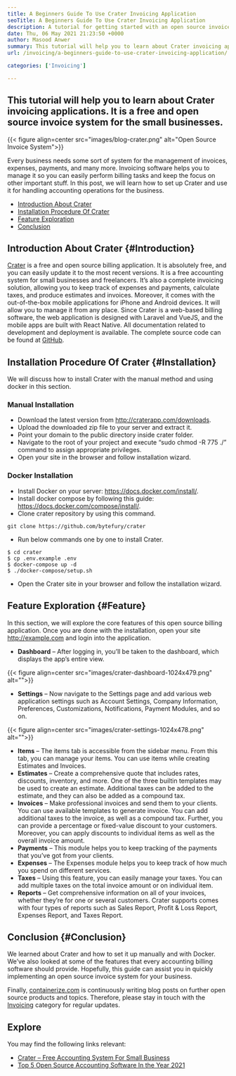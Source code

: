 ```yaml
---
title: A Beginners Guide To Use Crater Invoicing Application
seoTitle: A Beginners Guide To Use Crater Invoicing Application
description: A tutorial for getting started with an open source invoice system. This guideline of Crater helps you to get familiar with the core concepts and features.
date: Thu, 06 May 2021 21:23:50 +0000
author: Masood Anwer
summary: This tutorial will help you to learn about Crater invoicing applications. It is a free and open source invoice system for the small businesses.
url: /invoicing/a-beginners-guide-to-use-crater-invoicing-application/

categories: ['Invoicing']

---
```

## This tutorial will help you to learn about Crater invoicing applications. It is a free and open source invoice system for the small businesses.

{{< figure align=center src="images/blog-crater.png" alt="Open Source Invoice System">}}  

Every business needs some sort of system for the management of invoices, expenses, payments, and many more. Invoicing software helps you to manage it so you can easily perform billing tasks and keep the focus on other important stuff. In this post, we will learn how to set up Crater and use it for handling accounting operations for the business.

  * [Introduction About Crater][1]
  * [Installation Procedure Of Crater][2]
  * [Feature Exploration][3]
  * [Conclusion][4]

## Introduction About Crater {#Introduction}

[Crater][5] is a free and open source billing application. It is absolutely free, and you can easily update it to the most recent versions. It is a free accounting system for small businesses and freelancers. It’s also a complete invoicing solution, allowing you to keep track of expenses and payments, calculate taxes, and produce estimates and invoices. Moreover, it comes with the out-of-the-box mobile applications for iPhone and Android devices. It will allow you to manage it from any place. Since Crater is a web-based billing software, the web application is designed with Laravel and VueJS, and the mobile apps are built with React Native. All documentation related to development and deployment is available. The complete source code can be found at [GitHub][6].

## Installation Procedure Of Crater {#Installation}

We will discuss how to install Crater with the manual method and using docker in this section.

### Manual Installation

  * Download the latest version from <http://craterapp.com/downloads>.
  * Upload the downloaded zip file to your server and extract it.
  * Point your domain to the public directory inside crater folder.
  * Navigate to the root of your project and execute “sudo chmod -R 775 ./” command to assign appropriate privileges.
  * Open your site in the browser and follow installation wizard.

### Docker Installation

  * Install Docker on your server: <https://docs.docker.com/install/>.
  * Install docker compose by following this guide: <https://docs.docker.com/compose/install/>.
  * Clone crater repository by using this command.


```
git clone https://github.com/bytefury/crater
```


  * Run below commands one by one to install Crater.


```
$ cd crater
$ cp .env.example .env
$ docker-compose up -d
$ ./docker-compose/setup.sh
```


  * Open the Crater site in your browser and follow the installation wizard.

## Feature Exploration {#Feature}

In this section, we will explore the core features of this open source billing application. Once you are done with the installation, open your site http://example.com and login into the application.

  * **Dashboard** – After logging in, you’ll be taken to the dashboard, which displays the app’s entire view.

{{< figure align=center src="images/crater-dashboard-1024x479.png" alt="">}}  

  * **Settings** – Now navigate to the Settings page and add various web application settings such as Account Settings, Company Information, Preferences, Customizations, Notifications, Payment Modules, and so on.

{{< figure align=center src="images/crater-settings-1024x478.png" alt="">}}  

  * **Items** – The items tab is accessible from the sidebar menu. From this tab, you can manage your items. You can use items while creating Estimates and Invoices.
  * **Estimates** – Create a comprehensive quote that includes rates, discounts, inventory, and more. One of the three builtin templates may be used to create an estimate. Additional taxes can be added to the estimate, and they can also be added as a compound tax.
  * **Invoices** – Make professional invoices and send them to your clients. You can use available templates to generate invoice. You can add additional taxes to the invoice, as well as a compound tax. Further, you can provide a percentage or fixed-value discount to your customers. Moreover, you can apply discounts to individual items as well as the overall invoice amount.
  * **Payments** – This module helps you to keep tracking of the payments that you’ve got from your clients.
  * **Expenses** – The Expenses module helps you to keep track of how much you spend on different services.
  * **Taxes** – Using this feature, you can easily manage your taxes. You can add multiple taxes on the total invoice amount or on individual item.
  * **Reports** – Get comprehensive information on all of your invoices, whether they’re for one or several customers. Crater supports comes with four types of reports such as Sales Report, Profit & Loss Report, Expenses Report, and Taxes Report.

## Conclusion {#Conclusion}

We learned about Crater and how to set it up manually and with Docker. We’ve also looked at some of the features that every accounting billing software should provide. Hopefully, this guide can assist you in quickly implementing an open source invoice system for your business.

Finally, [containerize.com][7] is continuously writing blog posts on further open source products and topics. Therefore, please stay in touch with the [Invoicing][8] category for regular updates.

## Explore

You may find the following links relevant:

  * [Crater – Free Accounting System For Small Business][5]
  * [Top 5 Open Source Accounting Software In the Year 2021][9]

 [1]: #Introduction
 [2]: #Installation
 [3]: #Feature
 [4]: #Conclusion
 [5]: https://products.containerize.com/invoicing/crater/
 [6]: https://github.com/bytefury/crater
 [7]: https://containerize.com
 [8]: https://blog.containerize.com/category/invoicing/
 [9]: https://blog.containerize.com/invoicing/top-5-open-source-accounting-software-in-the-year-2021/
